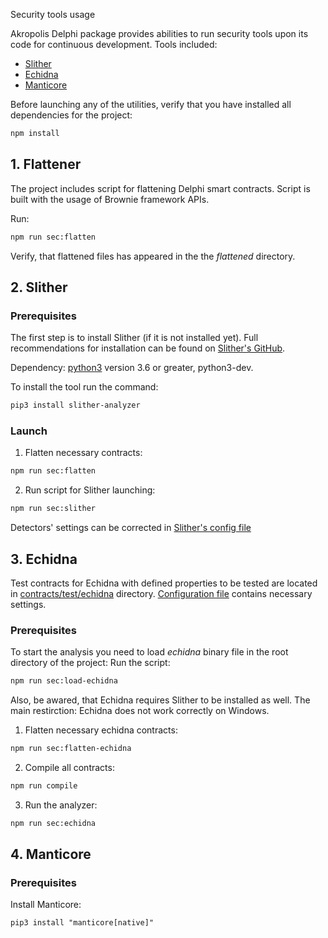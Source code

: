  Security tools usage

Akropolis Delphi package provides abilities to run security tools upon its code for continuous development.
Tools included:
* [Slither](https://github.com/crytic/slither)
* [Echidna](https://github.com/crytic/echidna)
* [Manticore](https://github.com/trailofbits/manticore)

Before launching any of the utilities, verify that you have installed all dependencies for the project:

```bash
npm install
```

## 1. Flattener

The project includes script for flattening Delphi smart contracts. Script is built with the usage of Brownie framework APIs.

Run:
```bash
npm run sec:flatten
```

Verify, that flattened files has appeared in the the *flattened* directory.

## 2. Slither

### Prerequisites
The first step is to install Slither (if it is not installed yet). Full recommendations for installation can be found on [Slither's GitHub](https://github.com/crytic/slither).

Dependency: [python3](https://www.python.org/downloads/release/python-368/) version 3.6 or greater, python3-dev.

To install the tool run the command:

```bash
pip3 install slither-analyzer
```

### Launch

1. Flatten necessary contracts:

```bash
npm run sec:flatten
```

2. Run script for Slither launching:

```bash
npm run sec:slither
```

Detectors' settings can be corrected in [Slither's config file](slither/slither-config.json)

## 3. Echidna

Test contracts for Echidna with defined properties to be tested are located in [contracts/test/echidna](contracts/test/echidna) directory.
[Configuration file](echidna/echidna_conf.yaml) contains necessary settings.

### Prerequisites

To start the analysis you need to load *echidna* binary file in the root directory of the project:
Run the script:

```bash
npm run sec:load-echidna
```

Also, be awared, that Echidna requires Slither to be installed as well.
The main restirction: Echidna does not work correctly on Windows.

1. Flatten necessary echidna contracts:

```bash
npm run sec:flatten-echidna
```

2. Compile all contracts:

```bash
npm run compile
```

3. Run the analyzer:

```bash
npm run sec:echidna
```

## 4. Manticore

### Prerequisites

Install Manticore:

```
pip3 install "manticore[native]"
```